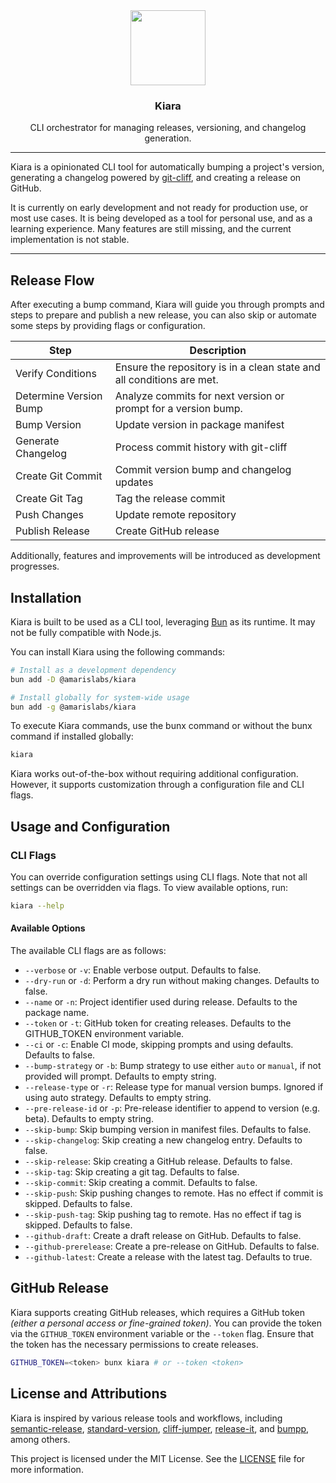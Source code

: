 <div align="center">

<img src="https://avatars.githubusercontent.com/u/193309391?s=200&v=4" align="center" width="120px" height="120px">

<h3>Kiara</h3>
<p>CLI orchestrator for managing releases, versioning, and changelog generation.<p>

</div>

---

Kiara is a opinionated CLI tool for automatically bumping a project's version, generating a changelog powered by [git-cliff](https://github.com/orhun/git-cliff/), and creating a release on GitHub.

It is currently on early development and not ready for production use, or most use cases. It is being developed as a tool for personal use, and as a learning experience.
Many features are still missing, and the current implementation is not stable.

---

## Release Flow

After executing a bump command, Kiara will guide you through prompts and steps to prepare and publish a new release, you can also skip or automate some steps by providing flags or configuration.

| Step                   | Description                                                           |
| ---------------------- | --------------------------------------------------------------------- |
| Verify Conditions      | Ensure the repository is in a clean state and all conditions are met. |
| Determine Version Bump | Analyze commits for next version or prompt for a version bump.        |
| Bump Version           | Update version in package manifest                                    |
| Generate Changelog     | Process commit history with git-cliff                                 |
| Create Git Commit      | Commit version bump and changelog updates                             |
| Create Git Tag         | Tag the release commit                                                |
| Push Changes           | Update remote repository                                              |
| Publish Release        | Create GitHub release                                                 |

Additionally, features and improvements will be introduced as development progresses.

## Installation

Kiara is built to be used as a CLI tool, leveraging [Bun](https://bun.sh/) as its runtime. It may not be fully compatible with Node.js.

You can install Kiara using the following commands:

```bash
# Install as a development dependency
bun add -D @amarislabs/kiara

# Install globally for system-wide usage
bun add -g @amarislabs/kiara
```

To execute Kiara commands, use the bunx command or without the bunx command if installed globally:

```bash
kiara
```

Kiara works out-of-the-box without requiring additional configuration. However, it supports customization through a configuration file and CLI flags.

## Usage and Configuration

### CLI Flags

You can override configuration settings using CLI flags. Note that not all settings can be overridden via flags. To view available options, run:

```bash
kiara --help
```

#### Available Options

The available CLI flags are as follows:

- `--verbose` or `-v`: Enable verbose output. Defaults to false.
- `--dry-run` or `-d`: Perform a dry run without making changes. Defaults to false.
- `--name` or `-n`: Project identifier used during release. Defaults to the package name.
- `--token` or `-t`: GitHub token for creating releases. Defaults to the GITHUB_TOKEN environment variable.
- `--ci` or `-c`: Enable CI mode, skipping prompts and using defaults. Defaults to false.
- `--bump-strategy` or `-b`: Bump strategy to use either `auto` or `manual`, if not provided will prompt. Defaults to empty string.
- `--release-type` or `-r`: Release type for manual version bumps. Ignored if using auto strategy. Defaults to empty string.
- `--pre-release-id` or `-p`: Pre-release identifier to append to version (e.g. beta). Defaults to empty string.
- `--skip-bump`: Skip bumping version in manifest files. Defaults to false.
- `--skip-changelog`: Skip creating a new changelog entry. Defaults to false.
- `--skip-release`: Skip creating a GitHub release. Defaults to false.
- `--skip-tag`: Skip creating a git tag. Defaults to false.
- `--skip-commit`: Skip creating a commit. Defaults to false.
- `--skip-push`: Skip pushing changes to remote. Has no effect if commit is skipped. Defaults to false.
- `--skip-push-tag`: Skip pushing tag to remote. Has no effect if tag is skipped. Defaults to false.
- `--github-draft`: Create a draft release on GitHub. Defaults to false.
- `--github-prerelease`: Create a pre-release on GitHub. Defaults to false.
- `--github-latest`: Create a release with the latest tag. Defaults to true.

## GitHub Release

Kiara supports creating GitHub releases, which requires a GitHub token *(either a personal access or fine-grained token)*. You can provide the token via the `GITHUB_TOKEN` environment variable or the `--token` flag. Ensure that the token has the necessary permissions to create releases.

```bash
GITHUB_TOKEN=<token> bunx kiara # or --token <token>
```

## License and Attributions

Kiara is inspired by various release tools and workflows, including [semantic-release](https://github.com/semantic-release/semantic-release), [standard-version](https://github.com/conventional-changelog/standard-version), [cliff-jumper](https://github.com/favware/cliff-jumper), [release-it](https://github.com/release-it/release-it), and [bumpp](https://github.com/antfu-collective/bumpp), among others.

This project is licensed under the MIT License. See the [LICENSE](LICENSE) file for more information.


